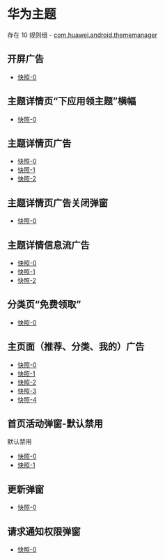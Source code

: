# 华为主题

存在 10 规则组 - [com.huawei.android.thememanager](/src/apps/com.huawei.android.thememanager.ts)

## 开屏广告

- [快照-0](https://gkd-kit.gitee.io/import/12657379)

## 主题详情页“下应用领主题”横幅

- [快照-0](https://gkd-kit.gitee.io/import/12647175)

## 主题详情页广告

- [快照-0](https://gkd-kit.gitee.io/import/12647248)
- [快照-1](https://gkd-kit.gitee.io/import/12647292)
- [快照-2](https://gkd-kit.gitee.io/import/12647367)

## 主题详情页广告关闭弹窗

- [快照-0](https://gkd-kit.gitee.io/import/12647268)

## 主题详情信息流广告

- [快照-0](https://gkd-kit.gitee.io/import/12647311)
- [快照-1](https://gkd-kit.gitee.io/import/12647346)
- [快照-2](https://gkd-kit.gitee.io/import/12647326)

## 分类页“免费领取”

- [快照-0](https://gkd-kit.gitee.io/import/12647393)

## 主页面（推荐、分类、我的）广告

- [快照-0](https://gkd-kit.gitee.io/import/12647614)
- [快照-1](https://gkd-kit.gitee.io/import/12647653)
- [快照-2](https://gkd-kit.gitee.io/import/12647650)
- [快照-3](https://gkd-kit.gitee.io/import/12657822)
- [快照-4](https://gkd-kit.gitee.io/import/12647655)

## 首页活动弹窗-默认禁用

默认禁用

- [快照-0](https://gkd-kit.gitee.io/import/12657939)
- [快照-1](https://gkd-kit.gitee.io/import/12667815)

## 更新弹窗

- [快照-0](https://i.gkd.li/import/12727318)

## 请求通知权限弹窗

- [快照-0](https://i.gkd.li/import/12918192)
